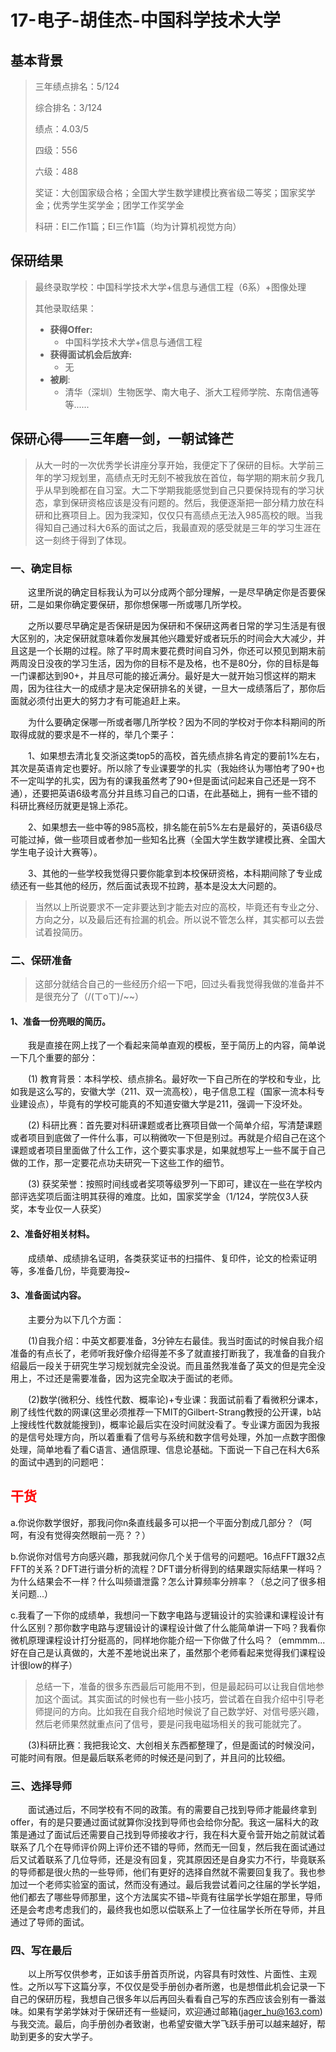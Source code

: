# 17-电子-胡佳杰-中国科学技术大学

## 基本背景

> 三年绩点排名：5/124
>
> 综合排名：3/124
>
> 绩点：4.03/5
>
> 四级：556
>
> 六级：488
>
> 奖证：大创国家级合格；全国大学生数学建模比赛省级二等奖；国家奖学金；优秀学生奖学金；团学工作奖学金
>
> 科研：EI二作1篇；EI三作1篇（均为计算机视觉方向）

## 保研结果

> 最终录取学校：中国科学技术大学+信息与通信工程（6系）+图像处理
>
> 其他录取结果：
>
> * **获得Offer:**
>   * 中国科学技术大学+信息与通信工程
> * **获得面试机会后放弃:**
>   * 无
> * **被刷**:
>   * 清华（深圳）生物医学、南大电子、浙大工程师学院、东南信通等等......

## 保研心得——三年磨一剑，一朝试锋芒
> 从大一时的一次优秀学长讲座分享开始，我便定下了保研的目标。大学前三年的学习规划里，高绩点无时无刻不被我放在首位，每学期的期末前夕我几乎从早到晚都在自习室。大二下学期我能感觉到自己只要保持现有的学习状态，拿到保研资格应该是没有问题的。然后，我便逐渐把一部分精力放在科研和比赛项目上。因为我深知，仅仅只有高绩点无法入985高校的眼。当我得知自己通过科大6系的面试之后，我最直观的感受就是三年的学习生涯在这一刻终于得到了体现。
### 一、确定目标
&emsp;&emsp;这里所说的确定目标我认为可以分成两个部分理解，一是尽早确定你是否要保研，二是如果你确定要保研，那你想保哪一所或哪几所学校。

&emsp;&emsp;之所以要尽早确定是否保研是因为保研和不保研这两者日常的学习生活是有很大区别的，决定保研就意味着你发展其他兴趣爱好或者玩乐的时间会大大减少，并且这是一个长期的过程。除了平时周末要花费时间自习外，你还可以预见到期末前两周没日没夜的学习生活，因为你的目标不是及格，也不是80分，你的目标是每一门课都达到90+，并且尽可能的接近满分。最好是大一就开始习惯这样的期末周，因为往往大一的成绩才是决定保研排名的关键，一旦大一成绩落后了，那你后面就必须付出更大的努力才有可能追赶上来。

&emsp;&emsp;为什么要确定保哪一所或者哪几所学校？因为不同的学校对于你本科期间的所取得成就的要求是不一样的，举几个栗子：

&emsp;&emsp;1、如果想去清北复交浙这类top5的高校，首先绩点排名肯定的要前1%左右，其次是英语肯定也要好。所以除了专业课要学的扎实（我始终认为哪怕考了90+也不一定叫学的扎实，因为有的课我虽然考了90+但是面试问起来自己还是一窍不通），还要把英语6级考高分并且练习自己的口语，在此基础上，拥有一些不错的科研比赛经历就更是锦上添花。

&emsp;&emsp;2、如果想去一些中等的985高校，排名能在前5%左右是最好的，英语6级尽可能过掉，做一些项目或者参加一些知名比赛（全国大学生数学建模比赛、全国大学生电子设计大赛等）。

&emsp;&emsp;3、其他的一些学校我觉得只要你能拿到本校保研资格，本科期间除了专业成绩还有一些其他的经历，然后面试表现不拉跨，基本是没太大问题的。
> 当然以上所说要求不一定非要达到才能去对应的高校，毕竟还有专业之分、方向之分，以及最后还有捡漏的机会。所以说不管怎么样，其实都可以去尝试着投简历。

### 二、保研准备
> 这部分就结合自己的一些经历介绍一下吧，回过头看我觉得我做的准备并不是很充分了（/(ㄒoㄒ)/~~）

#### 1、准备一份亮眼的简历。

&emsp;&emsp;我是直接在网上找了一个看起来简单直观的模板，至于简历上的内容，简单说一下几个重要的部分：

&emsp;&emsp;(1) 教育背景：本科学校、绩点排名。最好吹一下自己所在的学校和专业，比如我是这么写的，安徽大学（211、双一流高校），电子信息工程（国家一流本科专业建设点），毕竟有的学校可能真的不知道安徽大学是211，强调一下没坏处。

&emsp;&emsp;(2) 科研比赛：首先要对科研课题或者比赛项目做一个简单介绍，写清楚课题或者项目到底做了一件什么事，可以稍微吹一下但是别过。再就是介绍自己在这个课题或者项目里面做了什么工作，这个要实事求是，如果就想写上一些不属于自己做的工作，那一定要花点功夫研究一下这些工作的细节。

&emsp;&emsp;(3) 获奖荣誉：按照时间线或者奖项等级罗列一下即可，建议在一些在学校内部评选奖项后面注明其获得的难度。比如，国家奖学金（1/124，学院仅3人获奖，本专业仅一人获奖）

#### 2、准备好相关材料。

&emsp;&emsp;成绩单、成绩排名证明，各类获奖证书的扫描件、复印件，论文的检索证明等，多准备几份，毕竟要海投~

#### 3、准备面试内容。

&emsp;&emsp;主要分为以下几个方面：

&emsp;&emsp;(1)自我介绍：中英文都要准备，3分钟左右最佳。我当时面试的时候自我介绍准备的有点长了，老师听我好像介绍得差不多了就直接打断我了，我准备的自我介绍最后一段关于研究生学习规划就完全没说。而且虽然我准备了英文的但是完全没用上，不过还是需要准备，因为这完全取决于面试的老师。

&emsp;&emsp;(2)数学(微积分、线性代数、概率论)+专业课：我面试前看了看微积分课本，刷了线性代数的网课(这里必须推荐一下MIT的Gilbert-Strang教授的公开课，b站上搜线性代数就能搜到)，概率论最后实在没时间就没看了。专业课方面因为我报的是信号处理方向，所以着重看了信号与系统和数字信号处理，外加一点数字图像处理，简单地看了看C语言、通信原理、信息论基础。下面说一下自己在科大6系的面试中遇到的问题吧：

## <font color=#FF0000 >干货</font>

a.你说你数学很好，那我问你n条直线最多可以把一个平面分割成几部分？（呵呵，有没有觉得突然眼前一亮？？）

b.你说你对信号方向感兴趣，那我就问你几个关于信号的问题吧。16点FFT跟32点FFT的关系？DFT进行谱分析的流程？DFT谱分析得到的结果跟实际结果一样吗？为什么结果会不一样？什么叫频谱泄露？怎么计算频率分辨率？（总之问了很多相关问题...）

c.我看了一下你的成绩单，我想问一下数字电路与逻辑设计的实验课和课程设计有什么区别？那你数字电路与逻辑设计的课程设计做了什么能简单讲一下吗？我看你微机原理课程设计打分挺高的，同样地你能介绍一下你做了什么吗？（emmmm...好在自己是认真做的，大差不差地说出来了，虽然那个老师看起来觉得我们课程设计很low的样子）
> 总结一下，准备的很多东西最后可能用不到，但是最起码可以让我自信地参加这个面试。其实面试的时候也有一些小技巧，尝试着在自我介绍中引导老师提问的方向。比如我在自我介绍地时候说了自己数学好、对信号感兴趣，然后老师果然就重点问了信号，要是问我电磁场相关的我可能就完了。

&emsp;&emsp;(3)科研比赛：我把我论文、大创相关东西都整理了，但是面试的时候没问，可能时间有限。但是最后联系老师的时候还是问到了，并且问的比较细。

### 三、选择导师
&emsp;&emsp;面试通过后，不同学校有不同的政策。有的需要自己找到导师才能最终拿到offer，有的是只要通过面试就算你没找到导师也会给你分配。我这一届科大的政策是通过了面试后还需要自己找到导师接收才行，我在科大夏令营开始之前就试着联系了几个在导师评价网上评价还不错的导师，然而无一回复，然后我在面试通过后又试着联系了几位导师，还是没有回复，究其原因还是自身实力不行，毕竟联系的导师都是很火热的一些导师，他们有更好的选择自然就不需要回复我了。我也参加过一个老师实验室的面试，然而没有通过。最后我尝试着问之往届的学长学姐，他们都去了哪些导师那里，这个方法属实不错~毕竟有往届学长学姐在那里，导师还是会考虑考虑我们的，最终我也如愿以偿联系上了一位往届学长所在导师，并且通过了导师的面试。

### 四、写在最后
&emsp;&emsp;以上所写仅供参考，正如该手册首页所说，内容具有时效性、片面性、主观性。之所以写下这篇分享，不仅仅是受手册创办者所邀，也是想借此机会记录一下自己的保研历程，我想自己很多年以后再回头看看自己写的东西应该会别有一番滋味。如果有学弟学妹对于保研还有一些疑问，欢迎通过邮箱(jager_hu@163.com)与我交流。最后，向手册创办者致谢，也希望安徽大学飞跃手册可以越来越好，帮助到更多的安大学子。
